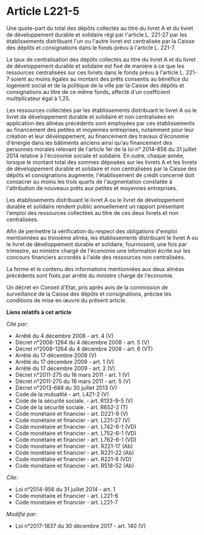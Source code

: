 # Article L221-5

Une quote-part du total des dépôts collectés au titre du livret A et du livret de développement durable et solidaire régi par
l'article L. 221-27 par les établissements distribuant l'un ou l'autre livret est centralisée par la Caisse des dépôts et
consignations dans le fonds prévu à l'article L. 221-7.

Le taux de centralisation des dépôts collectés au titre du livret A et du livret de développement durable et solidaire est
fixé de manière à ce que les ressources centralisées sur ces livrets dans le fonds prévu à l'article L. 221-7 soient au moins
égales au montant des prêts consentis au bénéfice du logement social et de la politique de la ville par la Caisse des dépôts
et consignations au titre de ce même fonds, affecté d'un coefficient multiplicateur égal à 1,25.

Les ressources collectées par les établissements distribuant le livret A ou le livret de développement durable et solidaire
et non centralisées en application des alinéas précédents sont employées par ces établissements au financement des petites et
moyennes entreprises, notamment pour leur création et leur développement, au financement des travaux d'économie d'énergie
dans les bâtiments anciens ainsi qu'au financement des personnes morales relevant de l'article 1er de la loi n° 2014-856 du
31 juillet 2014 relative à l'économie sociale et solidaire. En outre, chaque année, lorsque le montant total des sommes
déposées sur les livrets A et les livrets de développement durable et solidaire et non centralisées par la Caisse des dépôts
et consignations augmente, l'établissement de crédit concerné doit consacrer au moins les trois quarts de l'augmentation
constatée à l'attribution de nouveaux prêts aux petites et moyennes entreprises.

Les établissements distribuant le livret A ou le livret de développement durable et solidaire rendent public annuellement un
rapport présentant l'emploi des ressources collectées au titre de ces deux livrets et non centralisées.

Afin de permettre la vérification du respect des obligations d'emploi mentionnées au troisième alinéa, les établissements
distribuant le livret A ou le livret de développement durable et solidaire, fournissent, une fois par trimestre, au ministre
chargé de l'économie une information écrite sur les concours financiers accordés à l'aide des ressources non centralisées.

La forme et le contenu des informations mentionnées aux deux alinéas précédents sont fixés par arrêté du ministre chargé de
l'économie.

Un décret en Conseil d'Etat, pris après avis de la commission de surveillance de la Caisse des dépôts et consignations,
précise les conditions de mise en œuvre du présent article.

**Liens relatifs à cet article**

_Cité par_:

  - Arrêté du 4 décembre 2008 - art. 4 (V)
  - Décret n°2008-1264 du 4 décembre 2008 - art. 5 (V)
  - Décret n°2008-1264 du 4 décembre 2008 - art. 6 (VT)
  - Arrêté du 17 décembre 2009 (V)
  - Arrêté du 17 décembre 2009 - art. 1 (V)
  - Arrêté du 17 décembre 2009 - art. 2 (V)
  - Décret n°2011-275 du 16 mars 2011 - art. 1 (V)
  - Décret n°2011-275 du 16 mars 2011 - art. 5 (V)
  - Décret n°2013-688 du 30 juillet 2013 (V)
  - Code de la mutualité - art. L421-2 (V)
  - Code de la sécurité sociale. - art. R133-9-5 (V)
  - Code de la sécurité sociale. - art. R652-2 (T)
  - Code monétaire et financier - art. D221-9 (V)
  - Code monétaire et financier - art. L221-27 (V)
  - Code monétaire et financier - art. L742-6-1 (VD)
  - Code monétaire et financier - art. L752-6-1 (VD)
  - Code monétaire et financier - art. L762-6-1 (VD)
  - Code monétaire et financier - art. R221-17 (Ab)
  - Code monétaire et financier - art. R221-22 (Ab)
  - Code monétaire et financier - art. R221-8 (VD)
  - Code monétaire et financier - art. R518-52 (Ab)

_Cite_:

  - Loi n°2014-856 du 31 juillet 2014 - art. 1
  - Code monétaire et financier - art. L221-6
  - Code monétaire et financier - art. L221-7

_Modifié par_:

  - Loi n°2017-1837 du 30 décembre 2017 - art. 140 (V)
